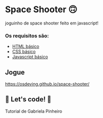# Space Shooter 🙃

joguinho de space shooter feito em javascript! 

### Os requisitos são:

* [HTML básico](https://www.w3schools.com/html/)
* [CSS básico](https://developer.mozilla.org/pt-BR/docs/Web/CSS)
* [Javascript básico](https://developer.mozilla.org/pt-BR/docs/Web/JavaScript)
 
## Jogue

https://osdeving.github.io/space-shooter/

## 🚀 Let's code! 🚀

Tutorial de Gabriela Pinheiro
